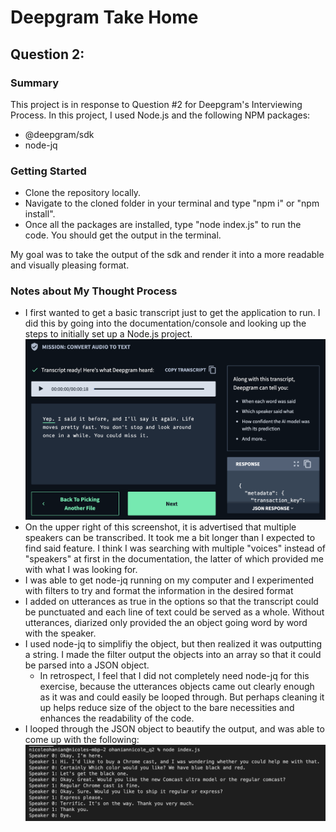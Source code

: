 # Deepgram Take Home
## Question 2:

### Summary

This project is in response to Question #2 for Deepgram's Interviewing Process. In this project, I used Node.js and the following NPM packages:

* @deepgram/sdk
* node-jq

### Getting Started
* Clone the repository locally.
* Navigate to the cloned folder in your terminal and type "npm i" or "npm install".
* Once all the packages are installed, type "node index.js" to run the code. You should get the output in the terminal.

My goal was to take the output of the sdk and render it into a more readable and visually pleasing format. 

### Notes about My Thought Process
* I first wanted to get a basic transcript just to get the application to run. I did this by going into the documentation/console and looking up the steps to initially set up a Node.js project.
![Screenshot of Deepgram Console](console_screenshot.png "Screenshot of Deepgram Console")
* On the upper right of this screenshot, it is advertised that multiple speakers can be transcribed. It took me a bit longer than I expected to find said feature. I think I was searching with multiple "voices" instead of "speakers" at first in the documentation, the latter of which provided me with what I was looking for. 
* I was able to get node-jq running on my computer and I experimented with filters to try and format the information in the desired format
* I added on utterances as true in the options so that the transcript could be punctuated and each line of text could be served as a whole. Without utterances, diarized only provided the an object going word by word with the speaker.
* I used node-jq to simplifiy the object, but then realized it was outputting a string. I made the filter output the objects into an array so that it could be parsed into a JSON object.
  * In retrospect, I feel that I did not completely need node-jq for this exercise, because the utterances objects came out clearly enough as it was and could easily be looped through. But perhaps cleaning it up helps reduce size of the object to the bare necessities and enhances the readability of the code.
* I looped through the JSON object to beautify the output, and was able to come up with the following:
![Screenshot of Output](output_screenshot.png "Screenshot of Output")